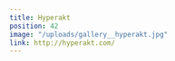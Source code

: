 ```yaml
---
title: Hyperakt
position: 42
image: "/uploads/gallery__hyperakt.jpg"
link: http://hyperakt.com/
---
```


